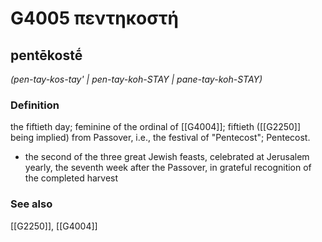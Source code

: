 # G4005 πεντηκοστή

## pentēkostḗ

_(pen-tay-kos-tay' | pen-tay-koh-STAY | pane-tay-koh-STAY)_

### Definition

the fiftieth day; feminine of the ordinal of [[G4004]]; fiftieth ([[G2250]] being implied) from Passover, i.e., the festival of "Pentecost"; Pentecost.

- the second of the three great Jewish feasts, celebrated at Jerusalem yearly, the seventh week after the Passover, in grateful recognition of the completed harvest

### See also

[[G2250]], [[G4004]]


